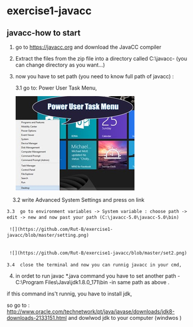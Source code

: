 # exercise1-javacc

## javacc-how to start

1. go to https://javacc.org and download the JavaCC compiler 

2. Extract the files from the zip file into a directory called C:\javacc- (you can change directory as you want...)

3. now you have to set path (you need to know full path of javacc) :

    3.1  go to: Power User Task Menu,
    
    
    ![](https://github.com/Rut-B/exercise1-javacc/blob/master/user%20menu.jpg)
    
    
    3.2  write Advanced System Settings and press on link  
  
    3.3  go to environment variables -> System variable : choose path -> edit -> new and now past your path (C:\javacc-5.0\javacc-5.0\bin)
  
     ![](https://github.com/Rut-B/exercise1-javacc/blob/master/setting.png)
  
  
     ![](https://github.com/Rut-B/exercise1-javacc/blob/master/set2.png)
  
    3.4  close the terminal and now you can runnig javacc in your cmd,
  
4. in ordet to run javac *.java command you have to set another path - C:\Program Files\Java\jdk1.8.0_171\bin -in same path as above .

if this command ins't runnig, you have to install jdk,

so go to : http://www.oracle.com/technetwork/pt/java/javase/downloads/jdk8-downloads-2133151.html and dowlwod jdk to your computer (windwos )

